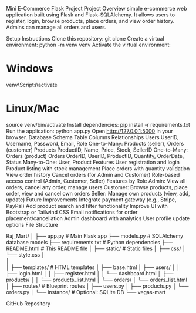 Mini E-Commerce Flask Project
Project Overview
simple e-commerce web application built using Flask and Flask-SQLAlchemy. It allows users to register, login, browse products, place orders, and view order history. Admins can manage all orders and users.

Setup Instructions
Clone this repository:
git clone <your-github-repo-link>
Create a virtual environment:
python -m venv venv
Activate the virtual environment:
# Windows
venv\Scripts\activate
# Linux/Mac
source venv/bin/activate
Install dependencies:
pip install -r requirements.txt
Run the application:
python app.py
Open http://127.0.0.1:5000 in your browser.
Database Schema
Table	Columns	Relationships
Users	UserID, Username, Password, Email, Role	One-to-Many: Products (seller), Orders (customer)
Products	ProductID, Name, Price, Stock, SellerID	One-to-Many: Orders (product)
Orders	OrderID, UserID, ProductID, Quantity, OrderDate, Status	Many-to-One: User, Product
Features
User registration and login
Product listing with stock management
Place orders with quantity validation
View order history
Cancel orders (for Admin and Customer)
Role-based access control (Admin, Customer, Seller)
Features by Role
Admin: View all orders, cancel any order, manage users
Customer: Browse products, place order, view and cancel own orders
Seller: Manage own products (view, add, update)
Future Improvements
Integrate payment gateway (e.g., Stripe, PayPal)
Add product search and filter functionality
Improve UI with Bootstrap or Tailwind CSS
Email notifications for order placement/cancellation
Admin dashboard with analytics
User profile update options
File Structure

Raj_Mart/
│
├── app.py                  # Main Flask app
├── models.py               # SQLAlchemy database models
├── requirements.txt        # Python dependencies
├── README.html             # This README file
│
├── static/                 # Static files
│   ├── css/
│      └── style.css
│   
│       
│
├── templates/              # HTML templates
│   ├── base.html
│   ├── users/
│   │   ├── login.html
│   │   ├── register.html
│   │   └── dashboard.html
│   ├── products/
│   │   └── products_list.html
│   └── orders/
│       └── orders_list.html
│
├── routes/                 # Blueprint routes
│   ├── users.py
│   ├── products.py
│   └── orders.py
│
└── instance/               # Optional: SQLite DB
    └── vegas-mart
    
GitHub Repository
